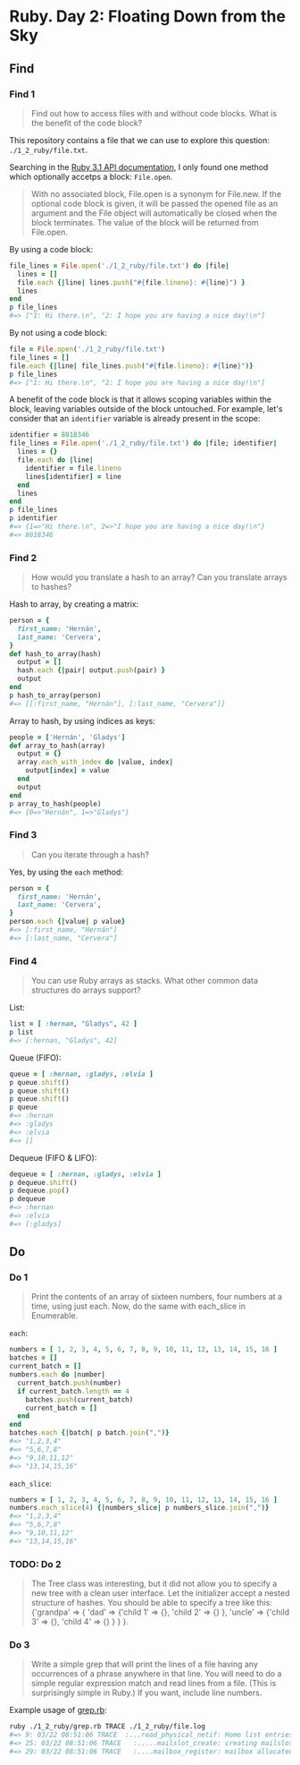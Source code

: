 # Ruby. Day 2: Floating Down from the Sky

## Find

### Find 1

> Find out how to access files with and without code blocks. What is the benefit of the code block?

This repository contains a file that we can use to explore this question: `./1_2_ruby/file.txt`.

Searching in the [Ruby 3.1 API documentation](https://rubyapi.org/3.1/o/String.html#method-i-gsub),
I only found one method which optionally accetps a block: `File.open`.

> With no associated block, File.open is a synonym for File.new. If the optional code block is
> given, it will be passed the opened file as an argument and the File object will automatically be
> closed when the block terminates. The value of the block will be returned from File.open.

By using a code block:

```ruby
file_lines = File.open('./1_2_ruby/file.txt') do |file|
  lines = []
  file.each {|line| lines.push("#{file.lineno}: #{line}") }
  lines
end
p file_lines
#=> ["1: Hi there.\n", "2: I hope you are having a nice day!\n"]
```

By not using a code block:

```ruby
file = File.open('./1_2_ruby/file.txt')
file_lines = []
file.each {|line| file_lines.push("#{file.lineno}: #{line}")}
p file_lines
#=> ["1: Hi there.\n", "2: I hope you are having a nice day!\n"]
```

A benefit of the code block is that it allows scoping variables within the block, leaving variables
outside of the block untouched. For example, let's consider that an `identifier` variable is already
present in the scope:

```ruby
identifier = 8018346
file_lines = File.open('./1_2_ruby/file.txt') do |file; identifier|
  lines = {}
  file.each do |line|
    identifier = file.lineno
    lines[identifier] = line
  end
  lines
end
p file_lines
p identifier
#=> {1=>"Hi there.\n", 2=>"I hope you are having a nice day!\n"}
#=> 8018346
```

### Find 2

> How would you translate a hash to an array? Can you translate arrays to hashes?

Hash to array, by creating a matrix:

```ruby
person = {
  first_name: 'Hernán',
  last_name: 'Cervera',
}
def hash_to_array(hash)
  output = []
  hash.each {|pair| output.push(pair) }
  output
end
p hash_to_array(person)
#=> [[:first_name, "Hernán"], [:last_name, "Cervera"]]
```

Array to hash, by using indices as keys:

```ruby
people = ['Hernán', 'Gladys']
def array_to_hash(array)
  output = {}
  array.each_with_index do |value, index|
    output[index] = value
  end
  output
end
p array_to_hash(people)
#=> {0=>"Hernán", 1=>"Gladys"}
```

### Find 3

> Can you iterate through a hash?

Yes, by using the `each` method:

```ruby
person = {
  first_name: 'Hernán',
  last_name: 'Cervera',
}
person.each {|value| p value}
#=> [:first_name, "Hernán"]
#=> [:last_name, "Cervera"]
```

### Find 4

> You can use Ruby arrays as stacks. What other common data structures do arrays support?

List:

```ruby
list = [ :hernan, "Gladys", 42 ]
p list
#=> [:hernan, "Gladys", 42]
```

Queue (FIFO):

```ruby
queue = [ :hernan, :gladys, :elvia ]
p queue.shift()
p queue.shift()
p queue.shift()
p queue
#=> :hernan
#=> :gladys
#=> :elvia
#=> []
```

Dequeue (FIFO & LIFO):

```ruby
dequeue = [ :hernan, :gladys, :elvia ]
p dequeue.shift()
p dequeue.pop()
p dequeue
#=> :hernan
#=> :elvia
#=> [:gladys]
```

## Do

### Do 1

> Print the contents of an array of sixteen numbers, four numbers at a time, using just each. Now,
> do the same with each_slice in Enumerable.

`each`:

```ruby
numbers = [ 1, 2, 3, 4, 5, 6, 7, 8, 9, 10, 11, 12, 13, 14, 15, 16 ]
batches = []
current_batch = []
numbers.each do |number|
  current_batch.push(number)
  if current_batch.length == 4
    batches.push(current_batch)
    current_batch = []
  end
end
batches.each {|batch| p batch.join(",")}
#=> "1,2,3,4"
#=> "5,6,7,8"
#=> "9,10,11,12"
#=> "13,14,15,16"
```

`each_slice`:

```ruby
numbers = [ 1, 2, 3, 4, 5, 6, 7, 8, 9, 10, 11, 12, 13, 14, 15, 16 ]
numbers.each_slice(4) {|numbers_slice| p numbers_slice.join(",")}
#=> "1,2,3,4"
#=> "5,6,7,8"
#=> "9,10,11,12"
#=> "13,14,15,16"
```

### TODO: Do 2

> The Tree class was interesting, but it did not allow you to specify a new tree with a clean user
> interface. Let the initializer accept a nested structure of hashes. You should be able to specify
> a tree like this: {'grandpa' => { 'dad' => {'child 1' => {}, 'child 2' => {} }, 'uncle' => {'child
> 3' => {}, 'child 4' => {} } } }.

### Do 3

> Write a simple grep that will print the lines of a file having any occurrences of a phrase
> anywhere in that line. You will need to do a simple regular expression match and read lines from a
> file. (This is surprisingly simple in Ruby.) If you want, include line numbers.

Example usage of [grep.rb](./grep.rb):

```bash
ruby ./1_2_ruby/grep.rb TRACE ./1_2_ruby/file.log
#=> 9: 03/22 08:51:06 TRACE  :...read_physical_netif: Home list entries returned = 7
#=> 25: 03/22 08:51:06 TRACE   :.....mailslot_create: creating mailslot for RSVP
#=> 29: 03/22 08:51:06 TRACE   :....mailbox_register: mailbox allocated for rsvp-udp
```
